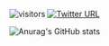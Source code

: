 <!--
**GeorgePlotnikov/georgeplotnikov** is a ✨ _special_ ✨ repository because its `README.md` (this file) appears on your GitHub profile.

Here are some ideas to get you started:

- 🔭 I’m currently working on ...
- 🌱 I’m currently learning ...
- 👯 I’m looking to collaborate on ...
- 🤔 I’m looking for help with ...
- 💬 Ask me about ...
- 📫 How to reach me: [@georgeplotnikov](https://www.twitter.com/georgeplotnikov)
- 😄 Pronouns: ...
- ⚡ Fun fact: ...
-->


![visitors](https://visitor-badge.deta.dev/badge?page_id=georgeplotnikov/georgeplotnikov) [![Twitter URL](https://img.shields.io/twitter/url/https/twitter.com/bukotsunikki.svg?style=social&label=Follow%20%40georgeplotnikov)](https://twitter.com/georgeplotnikov)

![Anurag's GitHub stats](https://github-readme-stats.vercel.app/api?username=georgeplotnikov&count_private=true&show_icons=true&theme=dark)
